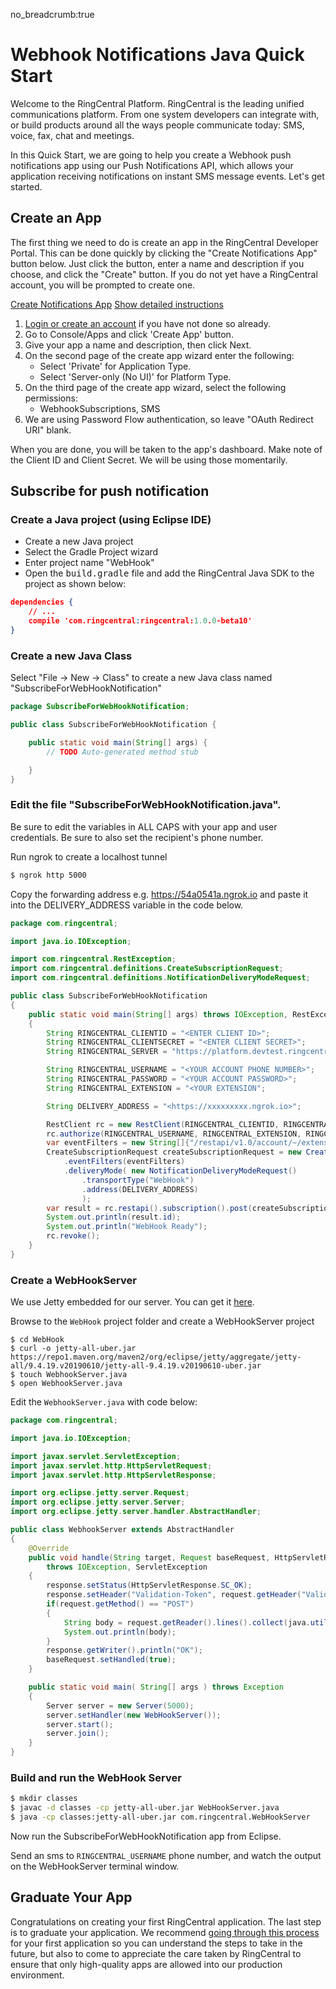 no_breadcrumb:true

# Webhook Notifications Java Quick Start

Welcome to the RingCentral Platform. RingCentral is the leading unified communications platform. From one system developers can integrate with, or build products around all the ways people communicate today: SMS, voice, fax, chat and meetings.

In this Quick Start, we are going to help you create a Webhook push notifications app using our Push Notifications API, which allows your application receiving notifications on instant SMS message events. Let's get started.

## Create an App

The first thing we need to do is create an app in the RingCentral Developer Portal. This can be done quickly by clicking the "Create Notifications App" button below. Just click the button, enter a name and description if you choose, and click the "Create" button. If you do not yet have a RingCentral account, you will be prompted to create one.

<a target="_new" href="https://developer.ringcentral.com/new-app?name=Webhook+Notifications+Quick+Start+App&desc=A+simple+app+to+demo+creating+an+SMS+Notification+RingCentral&public=false&type=ServerOther&carriers=7710,7310,3420&permissions=SubscriptionWebhook,SMS&redirectUri=" class="btn btn-primary">Create Notifications App</a>
<a class="btn-link btn-collapse" data-toggle="collapse" href="#create-app-instructions" role="button" aria-expanded="false" aria-controls="create-app-instructions">Show detailed instructions</a>

<div class="collapse" id="create-app-instructions">
<ol>
<li><a href="https://developer.ringcentral.com/login.html#/">Login or create an account</a> if you have not done so already.</li>
<li>Go to Console/Apps and click 'Create App' button.</li>
<li>Give your app a name and description, then click Next.</li>
<li>On the second page of the create app wizard enter the following:
  <ul>
  <li>Select 'Private' for Application Type.</li>
  <li>Select 'Server-only (No UI)' for Platform Type.</li>
  </ul>
  </li>
<li>On the third page of the create app wizard, select the following permissions:
  <ul>
    <li>WebhookSubscriptions, SMS</li>
  </ul>
  </li>
<li>We are using Password Flow authentication, so leave "OAuth Redirect URI" blank.</li>
</ol>
</div>

When you are done, you will be taken to the app's dashboard. Make note of the Client ID and Client Secret. We will be using those momentarily.

## Subscribe for push notification

### Create a Java project (using Eclipse IDE)

* Create a new Java project
* Select the Gradle Project wizard
* Enter project name "WebHook"
* Open the <tt>build.gradle</tt> file and add the RingCentral Java SDK to the project as shown below:

```json hl_lines="3",linenums="1"
dependencies {
    // ...
    compile 'com.ringcentral:ringcentral:1.0.0-beta10'
}
```

### Create a new Java Class

Select "File -> New -> Class" to create a new Java class named "SubscribeForWebHookNotification"

```java
package SubscribeForWebHookNotification;

public class SubscribeForWebHookNotification {

	public static void main(String[] args) {
		// TODO Auto-generated method stub

	}
}
```

### Edit the file "SubscribeForWebHookNotification.java".

Be sure to edit the variables in ALL CAPS with your app and user credentials. Be sure to also set the recipient's phone number.

Run ngrok to create a localhost tunnel

```bash
$ ngrok http 5000
```

Copy the forwarding address e.g. https://54a0541a.ngrok.io and paste it into the DELIVERY_ADDRESS variable in the code below.

```java
package com.ringcentral;

import java.io.IOException;

import com.ringcentral.RestException;
import com.ringcentral.definitions.CreateSubscriptionRequest;
import com.ringcentral.definitions.NotificationDeliveryModeRequest;

public class SubscribeForWebHookNotification
{
    public static void main(String[] args) throws IOException, RestException
    {
        String RINGCENTRAL_CLIENTID = "<ENTER CLIENT ID>";
        String RINGCENTRAL_CLIENTSECRET = "<ENTER CLIENT SECRET>";
        String RINGCENTRAL_SERVER = "https://platform.devtest.ringcentral.com";

        String RINGCENTRAL_USERNAME = "<YOUR ACCOUNT PHONE NUMBER>";
        String RINGCENTRAL_PASSWORD = "<YOUR ACCOUNT PASSWORD>";
        String RINGCENTRAL_EXTENSION = "<YOUR EXTENSION";

        String DELIVERY_ADDRESS = "<https://xxxxxxxxx.ngrok.io>";

        RestClient rc = new RestClient(RINGCENTRAL_CLIENTID, RINGCENTRAL_CLIENTSECRET, RINGCENTRAL_SERVER_URL);
        rc.authorize(RINGCENTRAL_USERNAME, RINGCENTRAL_EXTENSION, RINGCENTRAL_PASSWORD);
        var eventFilters = new String[]{"/restapi/v1.0/account/~/extension/~/message-store/instant?type=SMS"}
        CreateSubscriptionRequest createSubscriptionRequest = new CreateSubscriptionRequest()
            .eventFilters(eventFilters)
            .deliveryMode( new NotificationDeliveryModeRequest()
                .transportType("WebHook")
                .address(DELIVERY_ADDRESS)
                );
        var result = rc.restapi().subscription().post(createSubscriptionRequest);
        System.out.println(result.id);
        System.out.println("WebHook Ready");
        rc.revoke();
    }
}
```

### Create a WebHookServer

We use Jetty embedded for our server. You can get it [here](https://www.eclipse.org/jetty/documentation/current/advanced-embedding.html).

Browse to the `WebHook` project folder and create a WebHookServer project

```
$ cd WebHook
$ curl -o jetty-all-uber.jar https://repo1.maven.org/maven2/org/eclipse/jetty/aggregate/jetty-all/9.4.19.v20190610/jetty-all-9.4.19.v20190610-uber.jar
$ touch WebhookServer.java
$ open WebhookServer.java
```

Edit the `WebhookServer.java` with code below:

```Java
package com.ringcentral;

import java.io.IOException;

import javax.servlet.ServletException;
import javax.servlet.http.HttpServletRequest;
import javax.servlet.http.HttpServletResponse;

import org.eclipse.jetty.server.Request;
import org.eclipse.jetty.server.Server;
import org.eclipse.jetty.server.handler.AbstractHandler;

public class WebhookServer extends AbstractHandler
{
    @Override
    public void handle(String target, Request baseRequest, HttpServletRequest request, HttpServletResponse response)
        throws IOException, ServletException
    {
        response.setStatus(HttpServletResponse.SC_OK);
        response.setHeader("Validation-Token", request.getHeader("Validation-Token"));
        if(request.getMethod() == "POST")
        {
            String body = request.getReader().lines().collect(java.util.stream.Collectors.joining(System.lineSeparator()));
            System.out.println(body);
        }
        response.getWriter().println("OK");
        baseRequest.setHandled(true);
    }

    public static void main( String[] args ) throws Exception
    {
        Server server = new Server(5000);
        server.setHandler(new WebHookServer());
        server.start();
        server.join();
    }
}
```

### Build and run the WebHook Server

```bash
$ mkdir classes
$ javac -d classes -cp jetty-all-uber.jar WebHookServer.java
$ java -cp classes:jetty-all-uber.jar com.ringcentral.WebHookServer
```

Now run the SubscribeForWebHookNotification app from Eclipse.

Send an sms to `RINGCENTRAL_USERNAME` phone number, and watch the output on the WebHookServer terminal window.

## Graduate Your App

Congratulations on creating your first RingCentral application. The last step is to graduate your application. We recommend [going through this process](../../../../basics/production) for your first application so you can understand the steps to take in the future, but also to come to appreciate the care taken by RingCentral to ensure that only high-quality apps are allowed into our production environment.
